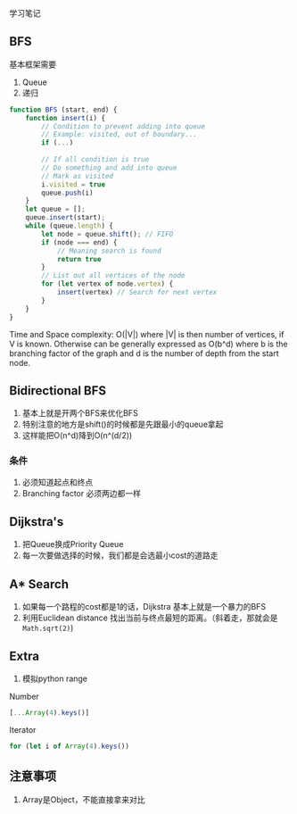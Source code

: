 学习笔记

## BFS

基本框架需要

1. Queue
2. 递归

```js
function BFS (start, end) {
    function insert(i) {
        // Condition to prevent adding into queue
        // Example: visited, out of boundary...
        if (...) 
        
        // If all condition is true
        // Do something and add into queue
        // Mark as visited
        i.visited = true
        queue.push(i)
    }
    let queue = [];
    queue.insert(start);
    while (queue.length) {
        let node = queue.shift(); // FIFO
        if (node === end) {
            // Meaning search is found
            return true
        }
        // List out all vertices of the node
        for (let vertex of node.vertex) {
            insert(vertex) // Search for next vertex
        }
    }
}
```

Time and Space complexity: O(|V|) where |V| is then number of vertices, if V is known. Otherwise can be generally expressed as O(b^d) where b is the branching factor of the graph and d is the number of depth from the start node.

## Bidirectional BFS

1. 基本上就是开两个BFS来优化BFS
2. 特别注意的地方是shift()的时候都是先跟最小的queue拿起
3. 这样能把O(n^d)降到O(n^(d/2))

### 条件
1. 必须知道起点和终点
2. Branching factor 必须两边都一样


## Dijkstra's 

1. 把Queue换成Priority Queue
2. 每一次要做选择的时候，我们都是会选最小cost的道路走

## A* Search

1. 如果每一个路程的cost都是1的话，Dijkstra 基本上就是一个暴力的BFS
2. 利用Euclidean distance 找出当前与终点最短的距离。（斜着走，那就会是`Math.sqrt(2)`)

## Extra

1. 模拟python range

Number
```js
[...Array(4).keys()]
```

Iterator
```js
for (let i of Array(4).keys())
```

## 注意事项
1. Array是Object，不能直接拿来对比